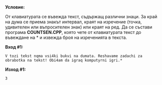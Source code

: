 **Условие:**

От клавиатурата се въвежда текст, съдържащ различни знаци. За край на дума се приема знакът интервал, краят на изречение (точка, удивителен или въпросителен знак) или краят на ред. Да се състави програма **COUNTSEN.CPP**, която чете от клавиатурата текст до въвеждане на * и извежда броя на изреченията в текста.

**Вход #1:**

	V tozi tekst nqma vsi4ki bukvi na dumata. Reshavame zadachi za obrabotka na tekst! Obi4am da igraq komputyrni igri.*

**Изход #1:**

	3
